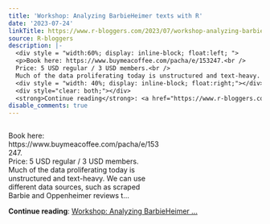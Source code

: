 ```yaml
---
title: 'Workshop: Analyzing BarbieHeimer texts with R'
date: '2023-07-24'
linkTitle: https://www.r-bloggers.com/2023/07/workshop-analyzing-barbieheimer-texts-with-r/
source: R-bloggers
description: |-
  <div style = "width:60%; display: inline-block; float:left; ">
  <p>Book here: https://www.buymeacoffee.com/pacha/e/153247.<br />
  Price: 5 USD regular / 3 USD members.<br />
  Much of the data proliferating today is unstructured and text-heavy. We can use different data sources, such as scraped Barbie and Oppenheimer reviews t...</p></div>
  <div style = "width: 40%; display: inline-block; float:right;"></div>
  <div style="clear: both;"></div>
  <strong>Continue reading</strong>: <a href="https://www.r-bloggers.com/2023/07/workshop-analyzing-barbieheimer-texts-with-r/">Workshop: Analyzing BarbieHeimer  ...
disable_comments: true
---
```

<div style = "width:60%; display: inline-block; float:left; ">
<p>Book here: https://www.buymeacoffee.com/pacha/e/153247.<br />
Price: 5 USD regular / 3 USD members.<br />
Much of the data proliferating today is unstructured and text-heavy. We can use different data sources, such as scraped Barbie and Oppenheimer reviews t...</p></div>
<div style = "width: 40%; display: inline-block; float:right;"></div>
<div style="clear: both;"></div>
<strong>Continue reading</strong>: <a href="https://www.r-bloggers.com/2023/07/workshop-analyzing-barbieheimer-texts-with-r/">Workshop: Analyzing BarbieHeimer  ...